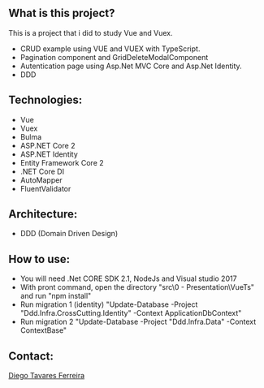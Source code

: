 ## What is this project?
This is a project that i did to study Vue and Vuex. 
- CRUD example using VUE and VUEX with TypeScript.
- Pagination component and GridDeleteModalComponent
- Autentication page using Asp.Net MVC Core and Asp.Net Identity.
- DDD 

## Technologies:
- Vue
- Vuex
- Bulma
- ASP.NET Core 2
- ASP.NET Identity
- Entity Framework Core 2
- .NET Core DI
- AutoMapper
- FluentValidator

## Architecture:
- DDD (Domain Driven Design) 

## How to use:
- You will need .Net CORE SDK 2.1, NodeJs and Visual studio 2017
- With pront command, open the directory "src\0 - Presentation\VueTs" and run "npm install" 
- Run migration 1 (identity) "Update-Database -Project "Ddd.Infra.CrossCutting.Identity" -Context ApplicationDbContext" 
- Run migration 2 "Update-Database -Project "Ddd.Infra.Data" -Context ContextBase"

## Contact:
[Diego Tavares Ferreira](https://www.linkedin.com/in/diego-tavares-ferreira/)
